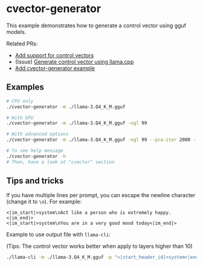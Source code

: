 # cvector-generator

This example demonstrates how to generate a control vector using gguf models.

Related PRs:
- [Add support for control vectors](https://github.com/ggerganov/llama.cpp/pull/5970)
- (Issue) [Generate control vector using llama.cpp](https://github.com/ggerganov/llama.cpp/issues/6880)
- [Add cvector-generator example](https://github.com/ggerganov/llama.cpp/pull/7514)

## Examples

```sh
# CPU only
./cvector-generator -m ./llama-3.Q4_K_M.gguf

# With GPU
./cvector-generator -m ./llama-3.Q4_K_M.gguf -ngl 99

# With advanced options
./cvector-generator -m ./llama-3.Q4_K_M.gguf -ngl 99 --pca-iter 2000 --pca-batch 100

# To see help message
./cvector-generator -h
# Then, have a look at "cvector" section
```

## Tips and tricks

If you have multiple lines per prompt, you can escape the newline character (change it to `\n`). For example:

```
<|im_start|>system\nAct like a person who is extremely happy.<|im_end|>
<|im_start|>system\nYou are in a very good mood today<|im_end|>
```

Example to use output file with `llama-cli`:

(Tips: The control vector works better when apply to layers higher than 10)

```sh
./llama-cli -m ./llama-3.Q4_K_M.gguf -p "<|start_header_id|>system<|end_header_id|>\n\nYou are a helpful assistant<|eot_id|><|start_header_id|>user<|end_header_id|>\n\nSing a song<|im_end|><|eot_id|><|start_header_id|>assistant<|end_header_id|>\n\n" --special --control-vector-scaled ./control_vector.gguf 0.8 --control-vector-layer-range 10 31
```
